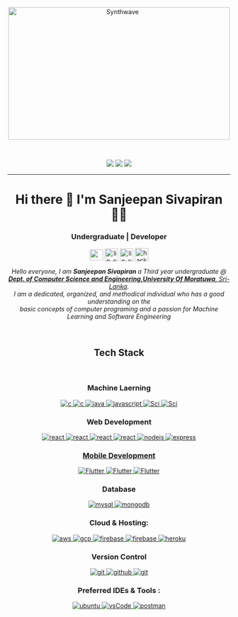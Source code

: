 <p align='center'>
 <p align="center"><img src="https://thumbs.gfycat.com/GoodnaturedFondGaur-size_restricted.gif" alt="Synthwave" height="300" width="500"></p>
<br>

<!-- <p align="left"> 
<img src="https://komarev.com/ghpvc/?username=OvinduWijethunge&color=brightgreen" alt="watching_count" />
 </p> -->
 <p align="center">
  <img src="https://img.shields.io/badge/Intrest-Natural%20Language%20Processing-purple" />
  <img src="https://img.shields.io/badge/Lives-Colombo,Sri%20Lanka-blue" />
  <img src="https://img.shields.io/badge/Languages-English%20%26%20Tamil-pink" />
</p>
<hr>
<h1 align='center'>
  Hi there 👋 I'm Sanjeepan Sivapiran 👨‍💻
</h1>
<h3 align="center"> Undergraduate | Developer </h3>
<p align="center">
 <a href = "mailto: sanjeepan23[AT]gmail.com"><img align="center" src="https://seeklogo.com/images/G/gmail-new-2020-logo-32DBE11BB4-seeklogo.com.png" height="25" width="30" /></a>
<a href="https://lk.linkedin.com/in/sanjeepan" target="blank"><img align="center" src="https://image.flaticon.com/icons/png/128/174/174857.png" alt="lin_ovindu" height="29" width="30" /></a> 
<a href="https://twitter.com/sanjeepan23" target="blank"><img align="center" src="https://img.icons8.com/color/48/000000/twitter--v1.png" alt="lin_ovindu" height="29" width="30" /></a>
   <a href="https://www.qwiklabs.com/public_profiles/f89b9d1b-5e24-4b8c-9f0c-fa93ea8cebf7" target="blank"><img align="center" src="https://img.icons8.com/ios/50/000000/medium-monogram--v1.png" alt="hack_ovindu" height="30" width="30" /></a>



</p>
</p>



<p align="center">
  <em>
    Hello everyone, I am <b> Sanjeepan Sivapiran </b> a Third year undergraduate @<a href="http://www.cse.mrt.ac.lk/"> <b> Dept. of Computer Science and Engineering,University Of Moratuwa</b>, Sri-Lanka</a>. <br>
    I am a dedicated, organized, and methodical individual who has a 
good understanding on the <br> basic concepts of computer programing 
and a passion for Machine Learning and Software Engineering
  </em> 
  <br>
</p>

<br>
<h2 align="center">Tech Stack</h2>
<br>
<h3 align="center">Machine Laerning</h3>

<p align="center">
  <a href="" target="_blank"> 
    <img src="https://img.shields.io/badge/TensorFlow-FF6F00?style=for-the-badge&logo=tensorflow&logoColor=white"
      alt="c"/>
  </a>
  <a href="" target="_blank"> 
    <img src="https://img.shields.io/badge/PyTorch-EE4C2C?style=for-the-badge&logo=PyTorch&logoColor=white"
      alt="c"/>
  </a>
  <a href="" target="_blank"> 
    <img src="https://img.shields.io/badge/Jupyter-F37626.svg?&style=for-the-badge&logo=Jupyter&logoColor=white" 
      alt="java"/> 
  </a>
  <a href="" target="_blank"> 
    <img src="https://img.shields.io/badge/Python-FFD43B?style=for-the-badge&logo=python&logoColor=white"
      alt="javascript"/> 
  </a>
   <a href="" target="_blank"> 
    <img src="https://img.shields.io/badge/scikit_learn-F7931E?style=for-the-badge&logo=scikit-learn&logoColor=white"
      alt="Sci"/> 
  </a>
   <a href="" target="_blank"> 
    <img src="https://img.shields.io/badge/Keras-D00000?style=for-the-badge&logo=Keras&logoColor=white"
      alt="Sci"/> 
  </a>

  </a>
</p>

<h3 align="center">Web Development</h3>
<p align="center">
  <a href="https://reactjs.org/" target="_blank"> 
    <img src="https://img.shields.io/badge/React-20232A?style=for-the-badge&logo=react&logoColor=61DAFB"
      alt="react"/> 
  </a>
  <a href="" target="_blank"> 
    <img src="https://img.shields.io/badge/HTML5-E34F26?style=for-the-badge&logo=html5&logoColor=white"
      alt="react"/> 
  </a>
   <a href="" target="_blank"> 
    <img src="https://img.shields.io/badge/Tailwind_CSS-38B2AC?style=for-the-badge&logo=tailwind-css&logoColor=white"
      alt="react"/> 
  </a>
   <a href="" target="_blank"> 
    <img src="https://img.shields.io/badge/JavaScript-323330?style=for-the-badge&logo=javascript&logoColor=F7DF1E"
      alt="react"/> 
  </a>
  <a href="https://nodejs.org" target="_blank"> 
    <img src="https://img.shields.io/badge/node.js-339933.svg?style=for-the-badge&logo=nodedotjs&logoColor=white"
      alt="nodejs"/> 
  </a>
  <a href="https://expressjs.com" target="_blank">
    <img src="https://img.shields.io/badge/express-000000.svg?style=for-the-badge&logo=express&logoColor=white"
      alt="express" />
  
 
</p>

<h3 align="center">Mobile Development</h3>
<p align="center">
  </a>
    <a href="" target="_blank"> 
    <img src="https://img.shields.io/badge/Flutter-02569B?style=for-the-badge&logo=flutter&logoColor=white"
      alt="Flutter"/> 
  </a>
  </a>
    <a href="" target="_blank"> 
    <img src="https://img.shields.io/badge/firebase-ffca28?style=for-the-badge&logo=firebase&logoColor=black"
      alt="Flutter"/> 
  </a>
  </a>
    <a href="" target="_blank"> 
    <img src="https://img.shields.io/badge/SQLite-07405E?style=for-the-badge&logo=sqlite&logoColor=white"
      alt="Flutter"/> 
  </a>
</p>

<h3 align="center">Database</h3>
<p align="center">
  </a>
    <a href="" target="_blank"> 
    <img src="https://img.shields.io/badge/MySQL-00000F?style=for-the-badge&logo=mysql&logoColor=white"
      alt="mysql"/> 
  </a>
  <a href="https://www.mongodb.com/" target="_blank"> 
    <img src="https://img.shields.io/badge/mongodb-47A248.svg?style=for-the-badge&logo=mongodb&logoColor=white"
      alt="mongodb"/> 
  </a> 
</p>

<h3 align="center">Cloud & Hosting:</h3>
<p align="center">
  <a href="" target="_blank">
    <img  src="https://img.shields.io/badge/Amazon_AWS-232F3E?style=for-the-badge&logo=amazon-aws&logoColor=white" alt="aws"/> 
  </a>
   <a href="" target="_blank">
    <img  src="https://img.shields.io/badge/Google_Cloud-4285F4?style=for-the-badge&logo=google-cloud&logoColor=white" alt="gcp"/> 
  </a>
  <a href="https://firebase.google.com/" target="_blank">
    <img src="https://img.shields.io/badge/firebase-FFCA28.svg?style=for-the-badge&logo=firebase&logoColor=black" alt="firebase"/>
  </a>
  <a href="https://netlify.com/" target="_blank">
    <img src="https://img.shields.io/badge/netlify-00C7B7.svg?style=for-the-badge&logo=netlify&logoColor=black" alt="firebase"/>
  </a>
  <a href="https://heroku.com" target="_blank"> 
    <img src="https://img.shields.io/badge/heroku-430098.svg?style=for-the-badge&logo=heroku&logoColor=white"
      alt="heroku"/> 
  </a> 
</p>

<h3 align="center">Version Control</h3>
<p align="center">
  <a href="https://git-scm.com/" target="_blank">
    <img src="https://img.shields.io/badge/git-F05032.svg?style=for-the-badge&logo=git&logoColor=white"
      alt="git"/>
  </a>
  <a href="https://github.com/sanjeepan23" target="_blank">
    <img src="https://img.shields.io/badge/github-181717.svg?style=for-the-badge&logo=github&logoColor=white" alt="github" />
  </a>
  <a href="https://gitlab.com/sanjeepan" target="_blank">
    <img src="https://img.shields.io/badge/gitlab-181717.svg?style=for-the-badge&logo=gitlab&logoColor=white"
      alt="git"/>
  </a>
    <!-- <a href="https://www.docker.com/" target="_blank">
    <img src="https://img.shields.io/badge/docker-2496ED.svg?style=for-the-badge&logo=docker&logoColor=white"
      alt="docker"/>
  </a>
  <a href="https://www.jenkins.io" target="_blank"> 
    <img src="https://img.shields.io/badge/jenkins-D24939.svg?style=for-the-badge&logo=jenkins&logoColor=white" alt="jenkins"/> 
  </a> -->
</p>

<h3 align="center">Preferred IDEs  & Tools :</h3>
<p align="center"> 
   <a href="https://ubuntu.com/" target="_blank"> 
    <img src="https://img.shields.io/badge/ubuntu-E95420.svg?style=for-the-badge&logo=ubuntu&logoColor=white" alt="ubuntu"/>
  </a>
  <a href="https://code.visualstudio.com/" target="_blank">
    <img src="https://img.shields.io/badge/vscode-007ACC.svg?style=for-the-badge&logo=visualstudiocode&logoColor=white" alt="vsCode"/> 
  </a>
  <a href="https://postman.com" target="_blank"> 
    <img src="https://img.shields.io/badge/postman-FF6C37.svg?style=for-the-badge&logo=postman&logoColor=white" alt="postman"/>
  </a>
 
</p>


<!-- ✔ Callme: ***He/His*** or ***TeamWorker*** 😊 <br>
✔ I’m currently Developing a youtube spam comments filtering tool for **Sinhala language**<br>
✔ I’m currently learning about **deep learning**🥰<br>
✔ I’m looking to collaborate with any **Open - Source data science projects**<br>
✔ Ask from me anything you want, If I am alive I will answer within seconds 😉<br>
✔ Fun fact : *I Always try to learn something new and then sleep till it store in the brain* 😎<br><br><br><br> -->



<!-- <h3 align="center"> 🛠 &nbsp; Tech Stack</h3>
<h3 align="center"> Machine Learning</h3>
<br />
[![JavaScript](https://img.shields.io/badge/-JavaScript-black?style=flat&logo=javascript&link=https://github.com/BRdhanani)]  -->


